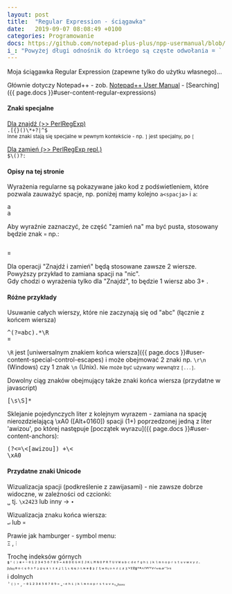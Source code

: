 ```yaml
---
layout: post
title:  "Regular Expression - ściągawka"
date:   2019-09-07 08:08:49 +0100
categories: Programowanie
docs: https://github.com/notepad-plus-plus/npp-usermanual/blob/master/content/docs/searching.md
i_: "Powyżej długi odnośnik do ktróego są częste odwołania = ` page.docs `"
---
```


Moja ściągawka Regular Expression (zapewne tylko do użytku własnego)... 

Głównie dotyczy Notepad++ - zob. 
[Notepad++ User Manual](https://github.com/notepad-plus-plus/npp-usermanual) - 
[Searching]({{ page.docs }}#user-content-regular-expressions)

#### Znaki specjalne

[Dla znajdź (>> PerlRegExp)](https://www.boost.org/doc/libs/1_70_0/libs/regex/doc/html/boost_regex/syntax/perl_syntax.html)  
`.[{}()\*+?|^$`  
<small>Inne znaki stają się specjalne w pewnym kontekście - np. `]` jest specjalny, po `[`</small>

[Dla zamień (>> PerlRegExp repl.)](https://www.boost.org/doc/libs/1_70_0/libs/regex/doc/html/boost_regex/format/boost_format_syntax.html)  
`$\()?:`


#### Opisy na tej stronie

Wyrażenia regularne są pokazywane jako kod z podświetleniem, które pozwala zauważyć spacje, np. poniżej mamy kolejno `a<spacja>` i `a`:
````regexp
a 
a
````

Aby wyraźnie zaznaczyć, że część "zamień na" ma być pusta, stosowany będzie znak `¤` np.:

````regexp
 
¤
````

Dla operacji "Znajdź i zamień" będą stosowane zawsze 2 wiersze. Powyższy przykład to zamiana spacji na "nic".  
Gdy chodzi o wyrażenia tylko dla "Znajdź", to będzie 1 wiersz abo 3+ .

#### Różne przykłady


Usuwanie całych wierszy, które nie zaczynają się od "abc" (łącznie z końcem wiersza)

````regexp
^(?=abc).*\R
¤
````

`\R` jest [uniwersalnym znakiem końca wiersza]({{ page.docs }}#user-content-special-control-escapes)
 i może obejmować 2 znaki np. `\r\n` (Windows) czy 1 znak `\n` (Unix). 
<small>Nie może być używany wewnątrz `[...]`.</small>

Dowolny ciąg znaków obejmujący także znaki końca wiersza (przydatne w javascript)
````regexp
[\s\S]*
````

Sklejanie pojedynczych liter z kolejnym wyrazem - zamiana na spację nierozdzielającą \xA0 ([Alt+0160]) spacji (1+) poprzedzonej jedną z liter 'awizou', po której następuje 
[początek wyrazu]({{ page.docs }}#user-content-anchors):

````regexp
(?<=\<[awizou]) +\<
\xA0
````

#### Przydatne znaki Unicode

Wizualizacja spacji (podkreślenie z zawijasami) - nie zawsze dobrze widoczne, w zależności od czcionki:  
`␣` tj. `\x2423` lub inny -> `∙`

Wizualizacja znaku końca wiersza:  
`↵` lub `¤`

Prawie jak hamburger - symbol menu:  
`Ξ` , `⫶`

Trochę indeksów górnych  
`ᙚˈ⁽⁾*⁺⁻⁰¹²³⁴⁵⁶⁷⁸⁹⁼ᴬᴮᴰᴱᴳᴴᴵᴶᴷᴸᴹᴺᴼᴾᴿᵀᵁⱽᵂᵃᵇᶜᵈᵉᶠᵍʰⁱʲᵏˡᵐⁿᵒᵖʳˢᵗᵘᵛʷˣʸᶻᐧ`  
`ᵝᵞᵟᵠᵡᶿᶛᶜᶝᶞᶟᶠᶡᶢᶣᶤᶥᶦᶧᶨᶩᶪᶫᶬᶭᶮᶯᶰᶱᶲᶳᶴᶵᶶᶷᶸᶹᶺᶻᶼᶽᶾᘁᙆᙇᙚᙾᙿᣔᣕᣖᣗᣘᣙᣚᣛᣜᣝᣞᣟᣳᣴᣵ`  
i dolnych  
`˒₍₎₊ˏ₋₀₁₂₃₄₅₆₇₈₉₌ˍ˴ₑₕᵢⱼₖₗₘₙₒₚᵣₛₜᵤᵥₓᵧ˷ᵦᵧᵨᵩᵪ`

<style> pre > code {font-size: 95%;} 
code.language-regexp {background-color: Aqua;} </style>
